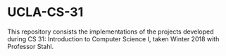 # UCLA-CS-31

This repository consists the implementations of the projects developed during CS 31: Introduction to Computer Science I, taken Winter 2018 with Professor Stahl. 
